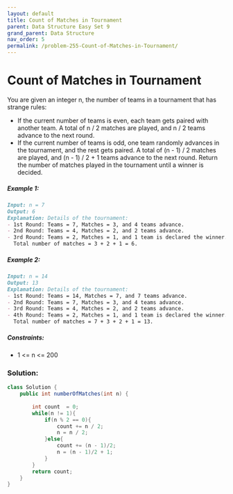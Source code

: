 ```yaml
---
layout: default
title: Count of Matches in Tournament
parent: Data Structure Easy Set 9
grand_parent: Data Structure
nav_order: 5
permalink: /problem-255-Count-of-Matches-in-Tournament/
---
```

# Count of Matches in Tournament
You are given an integer n, the number of teams in a tournament that has strange rules:

* If the current number of teams is even, each team gets paired with another team. A total of n / 2 matches are played, and n / 2 teams advance to the next round.
* If the current number of teams is odd, one team randomly advances in the tournament, and the rest gets paired. A total of (n - 1) / 2 matches are played, and (n - 1) / 2 + 1 teams advance to the next round.
Return the number of matches played in the tournament until a winner is decided.

##### Example 1:
```markdown
Input: n = 7
Output: 6
Explanation: Details of the tournament:
- 1st Round: Teams = 7, Matches = 3, and 4 teams advance.
- 2nd Round: Teams = 4, Matches = 2, and 2 teams advance.
- 3rd Round: Teams = 2, Matches = 1, and 1 team is declared the winner.
  Total number of matches = 3 + 2 + 1 = 6.
```
  
##### Example 2:
```markdown
Input: n = 14
Output: 13
Explanation: Details of the tournament:
- 1st Round: Teams = 14, Matches = 7, and 7 teams advance.
- 2nd Round: Teams = 7, Matches = 3, and 4 teams advance.
- 3rd Round: Teams = 4, Matches = 2, and 2 teams advance.
- 4th Round: Teams = 2, Matches = 1, and 1 team is declared the winner.
  Total number of matches = 7 + 3 + 2 + 1 = 13.
```
##### Constraints:
* 1 <= n <= 200

### Solution:

```java
class Solution {
    public int numberOfMatches(int n) {
        
        int count  = 0;
        while(n != 1){
            if(n % 2 == 0){
                count += n / 2;
                n = n / 2;
            }else{
                count += (n - 1)/2;
                n = (n - 1)/2 + 1;
            }
        }
        return count;
    }
}
```

